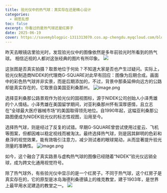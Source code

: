 ```yaml
---
title: 验光仪中的热气球：真实存在还是精心设计
categories:
  - 胡思乱想
toc: false
excerpt: 你看过的是热气球还是红房子
date: 2025-06-19
cover: https://savemyblogpic-1311313070.cos.ap-chengdu.myqcloud.com/blogpicture/v2@4x%20(2).jpg
---
```

昨天去眼镜店里验光时，发现验光仪中的图像依然是多年前验光时所看到的热气球。 相信近视的人都对这张经典的图片有所印象。
![](https://savemyblogpic-1311313070.cos.ap-chengdu.myqcloud.com/blogpicture/202506201055634.png)

这张图是否真实拍摄？取景地位于何处？不知道大家是否也产生过疑问。实际上，验光仪制造商NIDEK的代理商G-SQUARE对此早有回应：图像为后期合成。画面中的彩色热气球并非实景，而是后期添加的，不过，背景中那条延伸向远方的公路却是真实存在的，它取景自美国亚利桑那州。
![image.png](https://savemyblogpic-1311313070.cos.ap-chengdu.myqcloud.com/blogpicture/20250717091357.png)


选择亚利桑那公路景观作为验光仪的固视图标，源于NIDEK公司创始人小泽秀雄的个人情结。小泽秀雄在美国留学期间，对亚利桑那州怀有深厚感情，且立志在“全球最大医疗器械市场”的美国取得领先地位。自1990年起，这幅亚利桑那公路图便成为NIDEK验光仪的标志性视图，沿用至今。

选择热气球，则是经过了反复的试错。早期G-SQUARE曾尝试使用过星云、飞机等图案，但都因难以稳定视线而被淘汰。最终选择热气球，则是因其鲜明的色彩和悬浮的视觉效果，能有效吸引注意力，减少测试者的眼球晃动，从而显著提升验光测量的准确性。
![image.png](https://savemyblogpic-1311313070.cos.ap-chengdu.myqcloud.com/blogpicture/20250717095732.png)

如今，这个融合了真实路景与虚构热气球的图像已经随着“NIDEK”验光仪远销全球，成为跨文化通用视觉符号。

除了热气球外，有些验光仪中显示的是一个红房子。不同于热气球，这个红房子是真实存在的，它的原型是冰岛海德利桑德镇上的维克教堂，建于1903年，是世界上最早用水泥建造的教堂之一。
![](https://savemyblogpic-1311313070.cos.ap-chengdu.myqcloud.com/blogpicture/202506201050760.png)